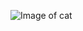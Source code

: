 
![Image of cat](https://icatcare.org/app/uploads/2018/07/Helping-your-new-cat-or-kitten-settle-in-1.png)
